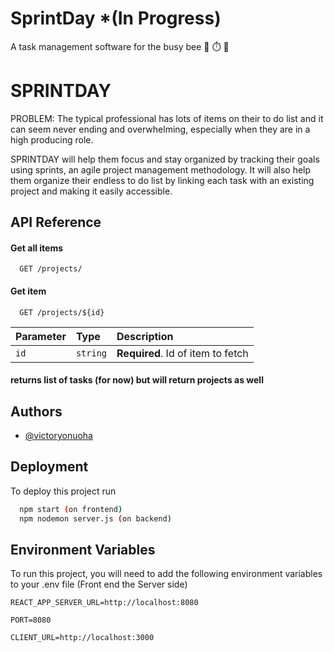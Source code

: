 # SprintDay *(In Progress)
A task management software for the busy bee 🐝 ⏱️ 💼


# SPRINTDAY
PROBLEM: The typical professional has lots of items on their to do list and it can seem never ending and overwhelming,
especially when they are in a high producing role. 

SPRINTDAY will help them focus and stay organized by tracking their goals using sprints, an agile project management methodology. 
 It will also help them organize their endless to do list by linking each task with an existing project and making it easily accessible. 



## API Reference

#### Get all items

```http
  GET /projects/
```


#### Get item

```http
  GET /projects/${id}
```

| Parameter | Type     | Description                       |
| :-------- | :------- | :-------------------------------- |
| `id`      | `string` | **Required**. Id of item to fetch |

#### returns list of tasks (for now) but will return projects as well



## Authors

- [@victoryonuoha](https://github.com/VictoryOnuoha)





## Deployment

To deploy this project run

```bash
  npm start (on frontend)
  npm nodemon server.js (on backend)
```


## Environment Variables

To run this project, you will need to add the following environment variables to your .env file (Front end the Server side)


`REACT_APP_SERVER_URL=http://localhost:8080`

`PORT=8080` 

`CLIENT_URL=http://localhost:3000`


